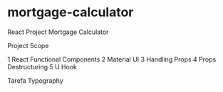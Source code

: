 # mortgage-calculator
React Project Mortgage Calculator

Project Scope

1 React Functional Components
2 Material UI
3 Handling Props
4 Props Destructuring
5 U Hook

Tarefa
Typography
